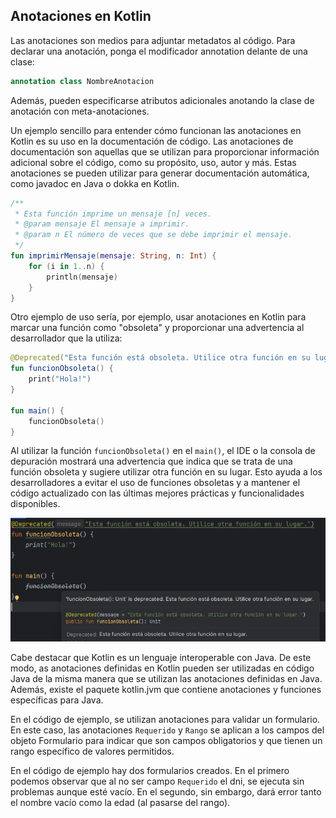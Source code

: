 ## Anotaciones en Kotlin
Las anotaciones son medios para adjuntar metadatos al código. Para declarar una anotación, ponga el modificador annotation delante de una clase:
``` kotlin
annotation class NombreAnotacion
```
Además, pueden especificarse atributos adicionales anotando la clase de anotación con meta-anotaciones. 

Un ejemplo sencillo para entender cómo funcionan las anotaciones en Kotlin es su uso en la documentación de código. Las anotaciones de documentación son aquellas que se utilizan para proporcionar información adicional sobre el código, como su propósito, uso, autor y más. Estas anotaciones se pueden utilizar para generar documentación automática, como javadoc en Java o dokka en Kotlin.

``` kotlin
/**
 * Esta función imprime un mensaje [n] veces.
 * @param mensaje El mensaje a imprimir.
 * @param n El número de veces que se debe imprimir el mensaje.
 */
fun imprimirMensaje(mensaje: String, n: Int) {
    for (i in 1..n) {
        println(mensaje)
    }
}
```


Otro ejemplo de uso sería, por ejemplo, usar anotaciones en Kotlin para marcar una función como "obsoleta" y proporcionar una advertencia al desarrollador que la utiliza:

``` kotlin
@Deprecated("Esta función está obsoleta. Utilice otra función en su lugar.")
fun funcionObsoleta() {
    print("Hola!")
}

fun main() {
    funcionObsoleta()
}
```
Al utilizar la función `funcionObsoleta()` en el `main()`, el IDE o la consola de depuración mostrará una advertencia que indica que se trata de una función obsoleta y sugiere utilizar otra función en su lugar. Esto ayuda a los desarrolladores a evitar el uso de funciones obsoletas y a mantener el código actualizado con las últimas mejores prácticas y funcionalidades disponibles.

![width:600 center](anotaciones.png)


Cabe destacar que Kotlin es un lenguaje interoperable con Java. De este modo, as anotaciones definidas en Kotlin pueden ser utilizadas en código Java de la misma manera que se utilizan las anotaciones definidas en Java. Además, existe el paquete kotlin.jvm que contiene anotaciones y funciones específicas para Java.


En el código de ejemplo, se utilizan anotaciones para validar un formulario. En este caso, las anotaciones `Requerido` y `Rango` se aplican a los campos del objeto Formulario para indicar que son campos obligatorios y que tienen un rango específico de valores permitidos.

En el código de ejemplo hay dos formularios creados. En el primero podemos observar que al no ser campo `Requerido` el dni, se ejecuta sin problemas aunque esté vacío. En el segundo, sin embargo, dará error tanto el nombre vacío como la edad (al pasarse del rango).


